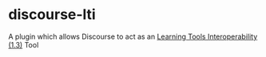 # discourse-lti

A plugin which allows Discourse to act as an [Learning Tools Interoperability (1.3)](https://www.imsglobal.org/activity/learning-tools-interoperability) Tool